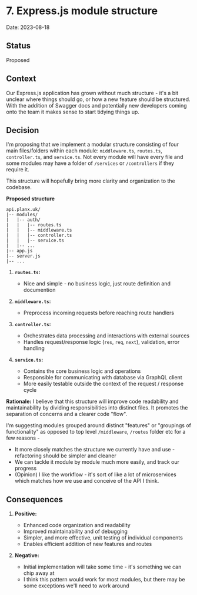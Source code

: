 # 7. Express.js module structure

Date: 2023-08-18

## Status

Proposed

## Context

Our Express.js application has grown without much structure - it's a bit unclear where things should go, or how a new feature should be structured. With the addition of Swagger docs and potentially new developers coming onto the team it makes sense to start tidying things up.

## Decision

I'm proposing that we implement a modular structure consisting of four main files/folders within each module: `middleware.ts`, `routes.ts`, `controller.ts`, and `service.ts`. Not every module will have every file and some modules may have a folder of `/services` or `/controllers` if they require it.

This structure will hopefully bring more clarity and organization to the codebase.

**Proposed structure**
```
api.planx.uk/
|-- modules/
|   |-- auth/
|   |   |-- routes.ts
|   |   |-- middleware.ts
|   |   |-- controller.ts
|   |   |-- service.ts
|   |-- ...
|-- app.js
|-- server.js
|-- ...
```

1. **`routes.ts`:**
   - Nice and simple - no business logic, just route definition and documention

2. **`middleware.ts`:**
   - Preprocess incoming requests before reaching route handlers

3. **`controller.ts`:**
   - Orchestrates data processing and interactions with external sources
   - Handles request/response logic (`res`, `req`, `next`), validation, error handling

4. **`service.ts`:**
   - Contains the core business logic and operations
   - Responsible for communicating with database via GraphQL client
   - More easily testable outside the context of the request / response cycle
  
**Rationale:**
I believe that this structure will improve code readability and maintainability by dividing responsibilities into distinct files. It promotes the separation of concerns and a clearer code "flow". 

I'm suggesting modules grouped around distinct "features" or "groupings of functionality" as opposed to top level `/middleware`, `/routes` folder etc for a few reasons - 
 - It more closely matches the structure we currently have and use - refactoring should be simpler and cleaner
 - We can tackle it module by module much more easily, and track our progress
 - (Opinion) I like the workflow - it's sort of like a lot of microservices which matches how we use and conceive of the API I think.

## Consequences

1. **Positive:**
   - Enhanced code organization and readability
   - Improved maintainability and of debugging
   - Simpler, and more effective, unit testing of individual components
   - Enables efficient addition of new features and routes

2. **Negative:**
   - Initial implementation will take some time - it's something we can chip away at
   - I think this pattern would work for most modules, but there may be some exceptions we'll need to work around